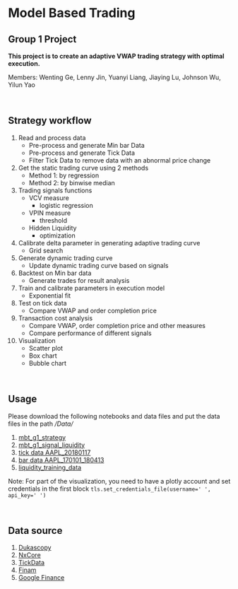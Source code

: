# Model Based Trading

## Group 1 Project

__This project is to create an adaptive VWAP trading strategy with optimal execution.__

Members: Wenting Ge, Lenny Jin, Yuanyi Liang, Jiaying Lu, Johnson Wu, Yilun Yao

<br>

## Strategy workflow

1. Read and process data
	* Pre-process and generate Min bar Data
	* Pre-process and generate Tick Data
	* Filter Tick Data to remove data with an abnormal price change
2. Get the static trading curve using 2 methods
	* Method 1: by regression
	* Method 2: by binwise median
3. Trading signals functions
	* VCV measure
		* logistic regression
	* VPIN measure
		* threshold
	* Hidden Liquidity
		* optimization
4. Calibrate delta parameter in generating adaptive trading curve
	* Grid search
5. Generate dynamic trading curve
	* Update dynamic trading curve based on signals
6. Backtest on Min bar data
	* Generate trades for result analysis
7. Train and calibrate parameters in execution model
	* Exponential fit
8. Test on tick data
	* Compare VWAP and order completion price
10. Transaction cost analysis
	* Compare VWAP, order completion price and other measures
	* Compare performance of different signals
11. Visualization
	* Scatter plot
	* Box chart
	* Bubble chart
  
<br>

## Usage

Please download the following notebooks and data files and put the data files in the path */Data/*

1. [mbt_g1_strategy](https://github.com/wuyouk/Model-Based-Trading/blob/master/adaptive_vwap_main.ipynb)
2. [mbt_g1_signal_liquidity](https://github.com/wuyouk/Model-Based-Trading/blob/master/Hidden%20Liquidity/HiddenLiquidity_v1.0_APPL.ipynb)
3. [tick data AAPL_20180117](https://github.com/wuyouk/Model-Based-Trading/blob/master/Data/tick_AAPL_20180117.gz)
4. [bar data AAPL_170101_180413](https://github.com/wuyouk/Model-Based-Trading/blob/master/Data/bar_AAPL_170101_180413.csv)
5. [liquidity_training_data](https://github.com/wuyouk/Model-Based-Trading/tree/master/Hidden%20Liquidity/Data)

Note: For part of the visualization, you need to have a plotly account and set credentials in the first block ```tls.set_credentials_file(username=' ', api_key=' ')```

<br>

## Data source

1. [Dukascopy](http://www.dukascopy.com)
2. [NxCore](http://nxcoreapi.com/doc/)
3. [TickData](https://www.tickdata.com/equity-data/)
4. [Finam](http://www.finam.ru)
5. [Google Finance](https://www.google.com/finance/getprices?i=[PERIOD]&amp;p=[DAYS]d&amp;f=d,o,h,l,c,v&amp;df=cpct&amp;q=[TICKER])
